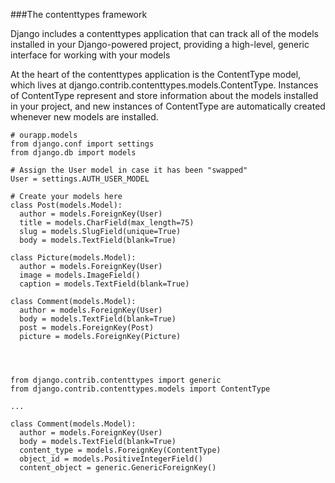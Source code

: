 ###The contenttypes framework

Django includes a contenttypes application that can track all 
of the models installed in your Django-powered project, providing 
a high-level, generic interface for working with your models

At the heart of the contenttypes application is the ContentType model,
which lives at django.contrib.contenttypes.models.ContentType. 
Instances of ContentType represent and store information about 
the models installed in your project, and new instances of ContentType 
are automatically created whenever new models are installed.

    # ourapp.models
    from django.conf import settings
    from django.db import models

    # Assign the User model in case it has been "swapped"
    User = settings.AUTH_USER_MODEL

    # Create your models here
    class Post(models.Model):
      author = models.ForeignKey(User)
      title = models.CharField(max_length=75)
      slug = models.SlugField(unique=True)
      body = models.TextField(blank=True)

    class Picture(models.Model):
      author = models.ForeignKey(User)
      image = models.ImageField()
      caption = models.TextField(blank=True)

    class Comment(models.Model):
      author = models.ForeignKey(User)
      body = models.TextField(blank=True)
      post = models.ForeignKey(Post)
      picture = models.ForeignKey(Picture)




    from django.contrib.contenttypes import generic
    from django.contrib.contenttypes.models import ContentType

    ...

    class Comment(models.Model):
      author = models.ForeignKey(User)
      body = models.TextField(blank=True)
      content_type = models.ForeignKey(ContentType)
      object_id = models.PositiveIntegerField()
      content_object = generic.GenericForeignKey()

